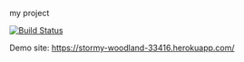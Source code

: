 my project

[![Build Status](https://travis-ci.org/ucguleviz/myRepoHw.svg?branch=master)](https://travis-ci.org/ucguleviz/myRepoHw)

Demo site: https://stormy-woodland-33416.herokuapp.com/
